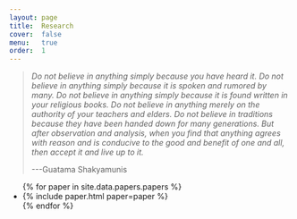 ```yaml
---
layout: page
title:  Research
cover:  false
menu:   true
order:  1
---
```


> _Do not believe in anything simply because you have heard it.
> Do not believe in anything simply because it is spoken and rumored by many.
> Do not believe in anything simply because it is found written in your religious books. 
> Do not believe in anything merely on the authority of your teachers and elders.
> Do not believe in traditions because they have been handed down for many generations.
> But after observation and analysis, when you find that anything agrees with reason 
> and is conducive to the good and benefit of one and all, then accept it and live up to it._
>
> ---Guatama Shakyamunis

<ul>
{% for paper in site.data.papers.papers %}
  <li>
  {% include paper.html paper=paper %}
  </li>
{% endfor %}
</ul>

